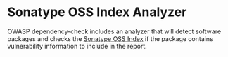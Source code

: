 Sonatype OSS Index Analyzer
====================

OWASP dependency-check includes an analyzer that will detect software packages
and checks the [Sonatype OSS Index][1] if the package contains vulnerability information
to include in the report.

[1]: https://ossindex.sonatype.org "Sonatype OSS Index"